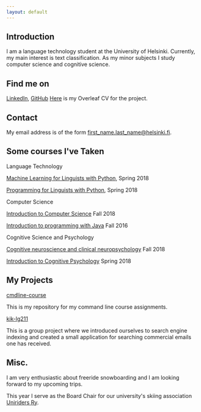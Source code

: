 ```yaml
---
layout: default
---
```


## Introduction

I am a language technology student at the University of Helsinki. Currently, my main interest is text classification. As my minor subjects I study computer science and cognitive science. 


## Find me on

[LinkedIn](https://www.linkedin.com/in/tiila-kaenniemi), [GitHub](https://github.com/tiila)
[Here](https://www.overleaf.com/read/xnpjbhtvkvjq) is my Overleaf CV for the project. 

## Contact

My email address is of the form first_name.last_name@helsinki.fi. 

## Some courses I've Taken

Language Technology

[Machine Learning for Linguists with Python](https://courses.helsinki.fi/fi/KIK-LG210/125773141), Spring 2018

[Programming for Linguists with Python](https://courses.helsinki.fi/fi/KIK-LG208/125773313), Spring 2018

Computer Science

[Introduction to Computer Science](https://courses.helsinki.fi/fi/TKT10001/124961057) Fall 2018

[Introduction to programming with Java](https://courses.helsinki.fi/fi/aytkt10002/124726143) Fall 2016

Cognitive Science and Psychology

[Cognitive neuroscience and clinical neuropsychology](https://courses.helsinki.fi/fi/aypsyk-211/123882565) Fall 2018

[Introduction to Cognitive Psychology](https://courses.helsinki.fi/fi/aypsyk-121/125262851) Spring 2018

## My Projects 

[cmdline-course](https://github.com/tiila/cmdline-course)

This is my repository for my command line course assignments.

[kik-lg211](https://github.com/melaeli/kik-lg211-classification-final)

This is a group project where we introduced ourselves to search engine indexing and created a small application for searching commercial emails one has received.

## Misc. 

I am very enthusiastic about freeride snowboarding and I am looking forward to my upcoming trips.

This year I serve as the Board Chair for our university's skiing association [Uniriders Ry](https://blogs.helsinki.fi/uniriders-hki/).


